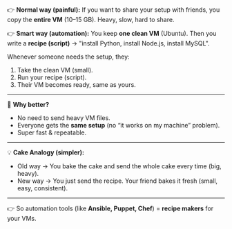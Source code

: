 👉 **Normal way (painful):**
If you want to share your setup with friends, you copy the **entire VM** (10–15 GB). Heavy, slow, hard to share.

👉 **Smart way (automation):**
You keep **one clean VM** (Ubuntu).
Then you write a **recipe (script)** → "install Python, install Node.js, install MySQL".

Whenever someone needs the setup, they:

1. Take the clean VM (small).
2. Run your recipe (script).
3. Their VM becomes ready, same as yours.

---

🎯 **Why better?**

* No need to send heavy VM files.
* Everyone gets the **same setup** (no “it works on my machine” problem).
* Super fast & repeatable.

---

💡 **Cake Analogy (simpler):**

* Old way → You bake the cake and send the whole cake every time (big, heavy).
* New way → You just send the recipe. Your friend bakes it fresh (small, easy, consistent).

---

👉 So automation tools (like **Ansible, Puppet, Chef**) = **recipe makers** for your VMs.
